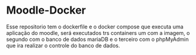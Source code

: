 ﻿# Moodle-Docker

Esse repositorio tem o dockerfile e o docker compose que executa uma aplicação do moodle, será executados trs containers um com a imagem, o segundo com o banco de dados mariaDB e o terceiro com o phpMyAdmin que ira realizar o controle do banco de dados. 
